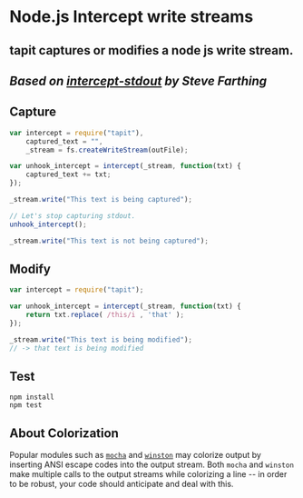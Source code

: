 # Node.js Intercept write streams

## tapit captures or modifies a node js write stream.

## _Based on [intercept-stdout](github.com/sfarthin/intercept-stdout) by Steve Farthing_

## Capture
```javascript
var intercept = require("tapit"),
	captured_text = "",
	_stream = fs.createWriteStream(outFile);

var unhook_intercept = intercept(_stream, function(txt) {
	captured_text += txt;
});

_stream.write("This text is being captured");

// Let's stop capturing stdout.
unhook_intercept();

_stream.write("This text is not being captured");
```

## Modify
```javascript
var intercept = require("tapit");

var unhook_intercept = intercept(_stream, function(txt) {
	return txt.replace( /this/i , 'that' );
});

_stream.write("This text is being modified");
// -> that text is being modified
```

## Test

	npm install
	npm test

## About Colorization

Popular modules such as [`mocha`](http://mochajs.org/) and [`winston`](https://github.com/winstonjs/winston) may colorize output by inserting ANSI escape codes into the output stream. Both `mocha` and `winston` make multiple calls to the output streams while colorizing a line -- in order to be robust, your code should anticipate and deal with this.
